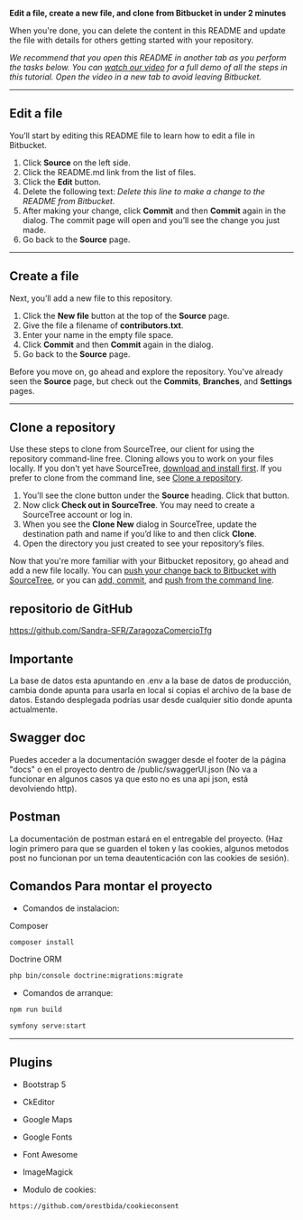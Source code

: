 **Edit a file, create a new file, and clone from Bitbucket in under 2 minutes**

When you're done, you can delete the content in this README and update the file with details for others getting started with your repository.

*We recommend that you open this README in another tab as you perform the tasks below. You can [watch our video](https://youtu.be/0ocf7u76WSo) for a full demo of all the steps in this tutorial. Open the video in a new tab to avoid leaving Bitbucket.*

---

## Edit a file

You’ll start by editing this README file to learn how to edit a file in Bitbucket.

1. Click **Source** on the left side.
2. Click the README.md link from the list of files.
3. Click the **Edit** button.
4. Delete the following text: *Delete this line to make a change to the README from Bitbucket.*
5. After making your change, click **Commit** and then **Commit** again in the dialog. The commit page will open and you’ll see the change you just made.
6. Go back to the **Source** page.

---

## Create a file

Next, you’ll add a new file to this repository.

1. Click the **New file** button at the top of the **Source** page.
2. Give the file a filename of **contributors.txt**.
3. Enter your name in the empty file space.
4. Click **Commit** and then **Commit** again in the dialog.
5. Go back to the **Source** page.

Before you move on, go ahead and explore the repository. You've already seen the **Source** page, but check out the **Commits**, **Branches**, and **Settings** pages.

---

## Clone a repository

Use these steps to clone from SourceTree, our client for using the repository command-line free. Cloning allows you to work on your files locally. If you don't yet have SourceTree, [download and install first](https://www.sourcetreeapp.com/). If you prefer to clone from the command line, see [Clone a repository](https://confluence.atlassian.com/x/4whODQ).

1. You’ll see the clone button under the **Source** heading. Click that button.
2. Now click **Check out in SourceTree**. You may need to create a SourceTree account or log in.
3. When you see the **Clone New** dialog in SourceTree, update the destination path and name if you’d like to and then click **Clone**.
4. Open the directory you just created to see your repository’s files.

Now that you're more familiar with your Bitbucket repository, go ahead and add a new file locally. You can [push your change back to Bitbucket with SourceTree](https://confluence.atlassian.com/x/iqyBMg), or you can [add, commit,](https://confluence.atlassian.com/x/8QhODQ) and [push from the command line](https://confluence.atlassian.com/x/NQ0zDQ).

repositorio de GitHub
---
https://github.com/Sandra-SFR/ZaragozaComercioTfg

Importante
---
La base de datos esta apuntando en .env a la base de datos de producción, cambia donde apunta 
para usarla en local si copias el archivo de la base de datos.
Estando desplegada podrías usar desde cualquier sitio donde apunta actualmente.

Swagger doc
---
Puedes acceder a la documentación swagger desde el footer de la página "docs"
o en el proyecto dentro de /public/swaggerUI.json
(No va a funcionar en algunos casos ya que esto no es una api json, está devolviendo http).

Postman
---
La documentación de postman estará en el entregable del proyecto.
(Haz login primero para que se guarden el token y las cookies, algunos metodos post no funcionan
por un tema deautenticación con las cookies de sesión).

Comandos Para montar el proyecto
---
- Comandos de instalacion:

Composer
```bash
composer install
```
Doctrine ORM
```bash
php bin/console doctrine:migrations:migrate
```

- Comandos de arranque:
```bash
npm run build
```

```bash
symfony serve:start
```

---
Plugins
---

- Bootstrap 5
- CkEditor
- Google Maps
- Google Fonts
- Font Awesome
- ImageMagick

- Modulo de cookies:
```bash
https://github.com/orestbida/cookieconsent
```
